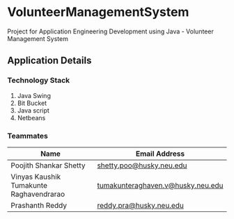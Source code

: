 # VolunteerManagementSystem
Project for Application Engineering Development using Java - Volunteer Management System

## Application Details
### Technology Stack
1) Java Swing
2) Bit Bucket
3) Java script
4) Netbeans

### Teammates

| Name | Email Address |
| --- | --- |
| Poojith Shankar Shetty |shetty.poo@husky.neu.edu|
| Vinyas Kaushik Tumakunte Raghavendrarao|tumakunteraghaven.v@husky.neu.edu|
| Prashanth Reddy |reddy.pra@husky.neu.edu|

### 
